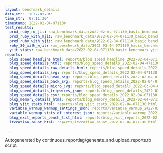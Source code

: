 ```yaml
---
layout: benchmark_details
date_str: '2022-02-04'
time_str: '07:11:30'
timestamp: 2022-02-04-071130
test_results:
  prod_ruby_no_jit: raw_benchmark_data/2022-02-04-071130_basic_benchmark_prod_ruby_no_jit.json
  prod_ruby_with_mjit: raw_benchmark_data/2022-02-04-071130_basic_benchmark_prod_ruby_with_mjit.json
  prod_ruby_with_yjit: raw_benchmark_data/2022-02-04-071130_basic_benchmark_prod_ruby_with_yjit.json
  ruby_30_with_mjit: raw_benchmark_data/2022-02-04-071130_basic_benchmark_ruby_30_with_mjit.json
  yjit_stats: raw_benchmark_data/2022-02-04-071130_basic_benchmark_yjit_stats.json
reports:
  blog_speed_headline_html: reports/blog_speed_headline_2022-02-04-071130.html
  blog_speed_details_html: reports/blog_speed_details_2022-02-04-071130.html
  blog_speed_details_raw_details_html: reports/blog_speed_details_2022-02-04-071130.raw_details.html
  blog_speed_details_svg: reports/blog_speed_details_2022-02-04-071130.svg
  blog_speed_details_head_svg: reports/blog_speed_details_2022-02-04-071130.head.svg
  blog_speed_details_back_svg: reports/blog_speed_details_2022-02-04-071130.back.svg
  blog_speed_details_micro_svg: reports/blog_speed_details_2022-02-04-071130.micro.svg
  blog_speed_details_tripwires_json: reports/blog_speed_details_2022-02-04-071130.tripwires.json
  blog_speed_details_csv: reports/blog_speed_details_2022-02-04-071130.csv
  blog_memory_details_html: reports/blog_memory_details_2022-02-04-071130.html
  blog_yjit_stats_html: reports/blog_yjit_stats_2022-02-04-071130.html
  variable_warmup_warmup_settings_json: reports/variable_warmup_2022-02-04-071130.warmup_settings.json
  variable_warmup_stats_of_interest_json: reports/variable_warmup_2022-02-04-071130.stats_of_interest.json
  blog_exit_reports_bench_list_html: reports/blog_exit_reports_2022-02-04-071130.bench_list.html
  iteration_count_html: reports/iteration_count_2022-02-04-071130.html

---
```

Autogenerated by continuous_reporting/generate_and_upload_reports.rb script.
